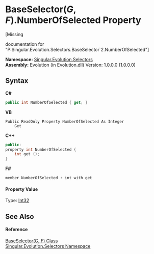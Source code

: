 # BaseSelector(*G*, *F*).NumberOfSelected Property 
 

\[Missing <summary> documentation for "P:Singular.Evolution.Selectors.BaseSelector`2.NumberOfSelected"\]

**Namespace:**&nbsp;<a href="8320b82a-6d2b-3b02-4fba-371d18ff3e24">Singular.Evolution.Selectors</a><br />**Assembly:**&nbsp;Evolution (in Evolution.dll) Version: 1.0.0.0 (1.0.0.0)

## Syntax

**C#**<br />
``` C#
public int NumberOfSelected { get; }
```

**VB**<br />
``` VB
Public ReadOnly Property NumberOfSelected As Integer
	Get
```

**C++**<br />
``` C++
public:
property int NumberOfSelected {
	int get ();
}
```

**F#**<br />
``` F#
member NumberOfSelected : int with get

```


#### Property Value
Type: <a href="http://msdn2.microsoft.com/en-us/library/td2s409d" target="_blank">Int32</a>

## See Also


#### Reference
<a href="b07f8aa3-7d64-f29a-64c9-092c29e89b7e">BaseSelector(G, F) Class</a><br /><a href="8320b82a-6d2b-3b02-4fba-371d18ff3e24">Singular.Evolution.Selectors Namespace</a><br />